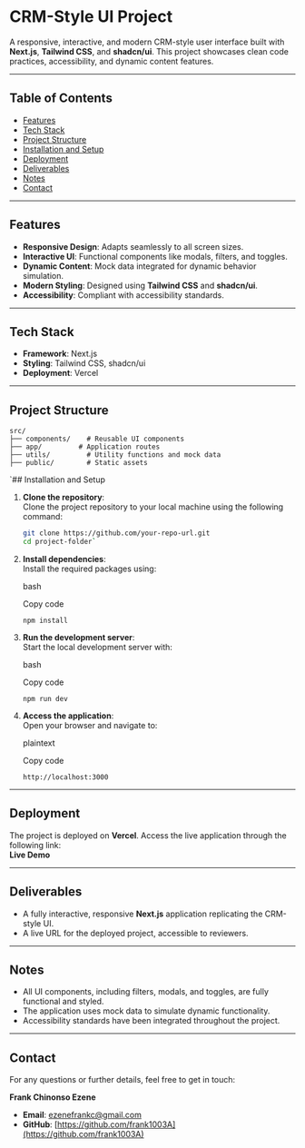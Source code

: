 # CRM-Style UI Project

A responsive, interactive, and modern CRM-style user interface built with **Next.js**, **Tailwind CSS**, and **shadcn/ui**. This project showcases clean code practices, accessibility, and dynamic content features.

---

## Table of Contents

- [Features](#features)
- [Tech Stack](#tech-stack)
- [Project Structure](#project-structure)
- [Installation and Setup](#installation-and-setup)
- [Deployment](#deployment)
- [Deliverables](#deliverables)
- [Notes](#notes)
- [Contact](#contact)

---

## Features

- **Responsive Design**: Adapts seamlessly to all screen sizes.
- **Interactive UI**: Functional components like modals, filters, and toggles.
- **Dynamic Content**: Mock data integrated for dynamic behavior simulation.
- **Modern Styling**: Designed using **Tailwind CSS** and **shadcn/ui**.
- **Accessibility**: Compliant with accessibility standards.

---

## Tech Stack

- **Framework**: Next.js
- **Styling**: Tailwind CSS, shadcn/ui
- **Deployment**: Vercel

---

## Project Structure

```plaintext
src/
├── components/    # Reusable UI components
├── app/         # Application routes
├── utils/         # Utility functions and mock data
├── public/        # Static assets
```

`## Installation and Setup

1. **Clone the repository**:  
   Clone the project repository to your local machine using the following command:

   ```bash
   git clone https://github.com/your-repo-url.git
   cd project-folder`

   ```

2. **Install dependencies**:  
   Install the required packages using:

   bash

   Copy code

   `npm install`

3. **Run the development server**:  
   Start the local development server with:

   bash

   Copy code

   `npm run dev`

4. **Access the application**:  
   Open your browser and navigate to:

   plaintext

   Copy code

   `http://localhost:3000`

---

## Deployment

The project is deployed on **Vercel**. Access the live application through the following link:  
**Live Demo**

---

## Deliverables

- A fully interactive, responsive **Next.js** application replicating the CRM-style UI.
- A live URL for the deployed project, accessible to reviewers.

---

## Notes

- All UI components, including filters, modals, and toggles, are fully functional and styled.
- The application uses mock data to simulate dynamic functionality.
- Accessibility standards have been integrated throughout the project.

---

## Contact

For any questions or further details, feel free to get in touch:

**Frank Chinonso Ezene**

- **Email**: ezenefrankc@gmail.com
- **GitHub**: [https://github.com/frank1003A](https://github.com/frank1003A)
